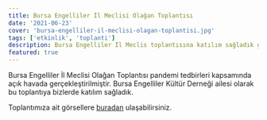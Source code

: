 ```yaml
---
title: Bursa Engelliler İl Meclisi Olağan Toplantısı
date: '2021-06-23'
cover: 'bursa-engelliler-il-meclisi-olagan-toplantisi.jpg'
tags: ['etkinlik', 'toplanti']
description: Bursa Engelliler İl Meclis toplantısına katılım sağladık gündem konuları ele alındı.
featured: true
---
```


Bursa Engelliler İl Meclisi Olağan Toplantısı pandemi tedbirleri kapsamında açık havada gerçekleştirilmiştir. Bursa Engelliler Kültür Derneği ailesi olarak bu toplantıya bizlerde katılım sağladık.

Toplantımıza ait görsellere [buradan](https://photos.app.goo.gl/9fJfsM2LRzugEMDc7) ulaşabilirsiniz.
